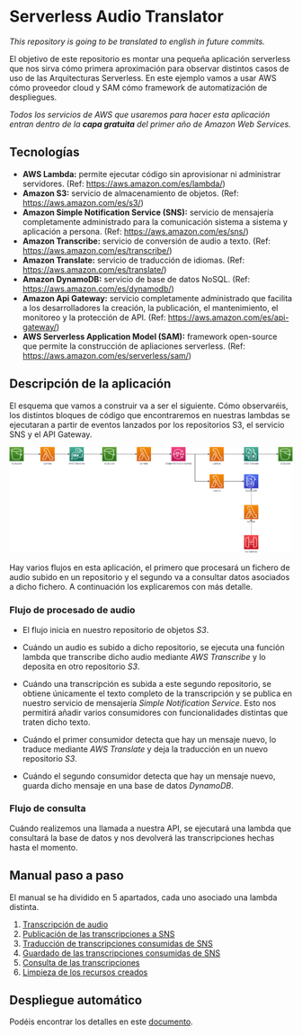 # Serverless Audio Translator

*This repository is going to be translated to english in future commits.*

El objetivo de este repositorio es montar una pequeña aplicación serverless que nos sirva cómo primera aproximación para observar distintos casos de uso de las Arquitecturas Serverless. En este ejemplo vamos a usar AWS cómo proveedor cloud y SAM cómo framework de automatización de despliegues.

*Todos los servicios de AWS que usaremos para hacer esta aplicación entran dentro de la **capa gratuita** del primer año de Amazon Web Services.*

## Tecnologías

* **AWS Lambda:** permite ejecutar código sin aprovisionar ni administrar servidores. (Ref: https://aws.amazon.com/es/lambda/)
* **Amazon S3:** servicio de almacenamiento de objetos. (Ref: https://aws.amazon.com/es/s3/)
* **Amazon Simple Notification Service (SNS):** servicio de mensajería completamente administrado para la comunicación sistema a sistema y aplicación a persona. (Ref: https://aws.amazon.com/es/sns/)
* **Amazon Transcribe:** servicio de conversión de audio a texto. (Ref: https://aws.amazon.com/es/transcribe/)
* **Amazon Translate:** servicio de traducción de idiomas. (Ref: https://aws.amazon.com/es/translate/)
* **Amazon DynamoDB:** servicio de base de datos NoSQL. (Ref: https://aws.amazon.com/es/dynamodb/)
* **Amazon Api Gateway:** servicio completamente administrado que facilita a los desarrolladores la creación, la publicación, el mantenimiento, el monitoreo y la protección de API. (Ref: https://aws.amazon.com/es/api-gateway/)
* **AWS Serverless Application Model (SAM):** framework open-source que permite la construcción de apliaciones serverless.  (Ref: https://aws.amazon.com/es/serverless/sam/)

## Descripción de la aplicación

El esquema que vamos a construir va a ser el siguiente. Cómo observaréis, los distintos bloques de código que encontraremos en nuestras lambdas se ejecutaran a partir de eventos lanzados por los repositorios S3, el servicio SNS y el API Gateway.

![Application diagram](./documentation-images/Serverless_Audio_Translator.png)

Hay varios flujos en esta aplicación, el primero que procesará un fichero de audio subido en un repositorio y el segundo va a consultar datos asociados a dicho fichero. A continuación los explicaremos con más detalle.

### Flujo de procesado de audio

* El flujo inicia en nuestro repositorio de objetos *S3*. 

* Cuándo un audio es subido a dicho repositorio, se ejecuta una función lambda que transcribe dicho audio mediante *AWS Transcribe* y lo deposita en otro repositorio *S3*.

* Cuándo una transcripción es subida a este segundo repositorio, se obtiene únicamente el texto completo de la transcripción y se publica en nuestro servicio de mensajería *Simple Notification Service*. Esto nos permitirá añadir varios consumidores con funcionalidades distintas que traten dicho texto.

* Cuándo el primer consumidor detecta que hay un mensaje nuevo, lo traduce mediante *AWS Translate* y deja la traducción en un nuevo repositorio *S3*.

* Cuándo el segundo consumidor detecta que hay un mensaje nuevo, guarda dicho mensaje en una base de datos *DynamoDB*.

### Flujo de consulta

Cuándo realizemos una llamada a nuestra API, se ejecutará una lambda que consultará la base de datos y nos devolverá las transcripciones hechas hasta el momento.

## Manual paso a paso

El manual se ha dividido en 5 apartados, cada uno asociado una lambda distinta.

1. [Transcripción de audio](./01-transcribe-audio-and-send-transcription-to-sns/send-audio-to-transcribe/guide.md)
2. [Publicación de las transcripciones a SNS](./01-transcribe-audio-and-send-transcription-to-sns/send-transcription-to-sns/guide.md)
3. [Traducción de transcripciones consumidas de SNS](./02-translate-transcription-from-sns/guide.md)
4. [Guardado de las transcripciones consumidas de SNS](./03-store-transcription-from-sns/guide.md)
5. [Consulta de las transcripciones](./04-retrieve-transcriptions-from-dynamodb/guide.md)
6. [Limpieza de los recursos creados](./clean-up.md)

## Despliegue automático

Podéis encontrar los detalles en este [documento](./AutomaticDeployment.md).